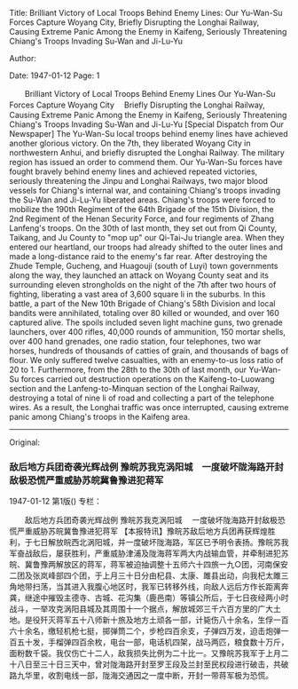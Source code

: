 Title: Brilliant Victory of Local Troops Behind Enemy Lines: Our Yu-Wan-Su Forces Capture Woyang City, Briefly Disrupting the Longhai Railway, Causing Extreme Panic Among the Enemy in Kaifeng, Seriously Threatening Chiang's Troops Invading Su-Wan and Ji-Lu-Yu

Author:

Date: 1947-01-12
Page: 1

　　Brilliant Victory of Local Troops Behind Enemy Lines
    Our Yu-Wan-Su Forces Capture Woyang City
  　Briefly Disrupting the Longhai Railway, Causing Extreme Panic Among the Enemy in Kaifeng, Seriously Threatening Chiang's Troops Invading Su-Wan and Ji-Lu-Yu
    [Special Dispatch from Our Newspaper] The Yu-Wan-Su local troops behind enemy lines have achieved another glorious victory. On the 7th, they liberated Woyang City in northwestern Anhui, and briefly disrupted the Longhai Railway. The military region has issued an order to commend them. Our Yu-Wan-Su forces have fought bravely behind enemy lines and achieved repeated victories, seriously threatening the Jinpu and Longhai Railways, two major blood vessels for Chiang's internal war, and containing Chiang's troops invading the Su-Wan and Ji-Lu-Yu liberated areas. Chiang's troops were forced to mobilize the 190th Regiment of the 64th Brigade of the 15th Division, the 2nd Regiment of the Henan Security Force, and four regiments of Zhang Lanfeng's troops. On the 30th of last month, they set out from Qi County, Taikang, and Ju County to "mop up" our Qi-Tai-Ju triangle area. When they entered our heartland, our troops had already shifted to the outer lines and made a long-distance raid to the enemy's far rear. After destroying the Zhude Temple, Gucheng, and Huagouji (south of Luyi) town governments along the way, they launched an attack on Woyang County seat and its surrounding eleven strongholds on the night of the 7th after two hours of fighting, liberating a vast area of 3,600 square li in the suburbs. In this battle, a part of the New 10th Brigade of Chiang's 58th Division and local bandits were annihilated, totaling over 80 killed or wounded, and over 160 captured alive. The spoils included seven light machine guns, two grenade launchers, over 400 rifles, 40,000 rounds of ammunition, 150 mortar shells, over 400 hand grenades, one radio station, four telephones, two war horses, hundreds of thousands of catties of grain, and thousands of bags of flour. We only suffered twelve casualties, with an enemy-to-us loss ratio of 20 to 1. Furthermore, from the 28th to the 30th of last month, our Yu-Wan-Su forces carried out destruction operations on the Kaifeng-to-Luowang section and the Lanfeng-to-Minquan section of the Longhai Railway, destroying a total of nine li of road and collecting a part of the telephone wires. As a result, the Longhai traffic was once interrupted, causing extreme panic among Chiang's troops in the Kaifeng area.



<hr /> 

Original: 


### 敌后地方兵团奇袭光辉战例  豫皖苏我克涡阳城　一度破坏陇海路开封敌极恐慌严重威胁苏皖冀鲁豫进犯蒋军

1947-01-12
第1版()
专栏：

　　敌后地方兵团奇袭光辉战例
    豫皖苏我克涡阳城
  　一度破坏陇海路开封敌极恐慌严重威胁苏皖冀鲁豫进犯蒋军
    【本报特讯】豫皖苏敌后地方兵团再获辉煌胜利，于七日解放皖西北涡阳城，并一度破坏陇海路，军区已予明令表扬。豫皖苏我军奋战敌后，屡获胜利，严重威胁津浦及陇海蒋军两大内战输血管，并牵制进犯苏皖、冀鲁豫两解放区的蒋军，蒋军被迫抽调整十五师六十四旅一九○团，河南保安二团及张岚峰部四个团，于上月三十日分由杞县、太康、雎县出动，向我杞太雎三角地带扫荡，当其进入我腹心地区时，我军已转移外线，向敌人远后方作长距离奔龚，继途中摧毁主德寺、古城、花沟集（鹿邑南）等镇公所后，于七日夜经两小时战斗，一举攻克涡阳县城及其周围十一个据点，解放城郊三千六百方里的广大土地。是役歼灭蒋军五十八师新十旅及地方土顽各一部，计毙伤八十余名，生俘一百六十余名，缴轻机枪七挺，掷弹筒二个，步枪四百余支，子弹四万发，迫击炮弹一百五十发，手榴弹四百余枚，电台一部，电话机四架，战马两匹，粮食数十万斤，面粉数千袋。我仅伤亡十二人，敌我损失比例为二十比一。又豫皖苏我军于上月二十八日至三十日三天中，曾对陇海路开封至罗王段及兰封至民权段进行破击，共破路九华里，收割电线一部，陇海交通因之一度中断，开封一带蒋军极为恐慌。
